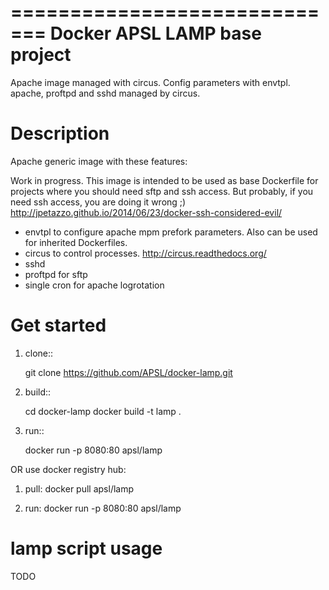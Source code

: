 =============================
Docker APSL LAMP base project
=============================

Apache image managed with circus. Config parameters with envtpl. apache, proftpd and sshd managed by circus.

Description
===========

Apache generic image with these features:

Work in progress. This image is intended to be used as base Dockerfile for
projects where you should need sftp and ssh access. But probably, if you need
ssh access, you are doing it wrong ;)
http://jpetazzo.github.io/2014/06/23/docker-ssh-considered-evil/

* envtpl to configure apache mpm prefork parameters. Also can be used for inherited Dockerfiles.
* circus to control processes. http://circus.readthedocs.org/
* sshd
* proftpd for sftp
* single cron for apache logrotation

Get started
===========

1. clone::

    git clone https://github.com/APSL/docker-lamp.git

2. build::

    cd docker-lamp
    docker build -t lamp .

3. run::

    docker run  -p 8080:80 apsl/lamp 

OR use docker registry hub: 

1. pull: 
    docker pull apsl/lamp

2. run: 
    docker run  -p 8080:80 apsl/lamp 


lamp script usage
=================
TODO


